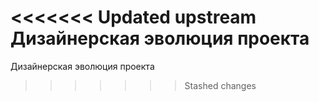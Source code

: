 <<<<<<< Updated upstream
Дизайнерская эволюция проекта
=======
Дизайнерская эволюция проекта
>>>>>>> Stashed changes

